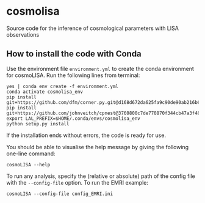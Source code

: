 # cosmolisa
Source code for the inference of cosmological parameters with LISA observations

## How to install the code with Conda

Use the environment file `environment.yml` to create the conda environment for cosmoLISA.
Run the following lines from terminal:

```
yes | conda env create -f environment.yml
conda activate cosmolisa_env
pip install git+https://github.com/dfm/corner.py.git@d168d672da625fa9c90de90ab216b65855b2d524
pip install git+https://github.com/johnveitch/cpnest@3760800c7de770870f344cb47a3f488da2f25d86
export LAL_PREFIX=$HOME/.conda/envs/cosmolisa_env
python setup.py install
```

If the installation ends without errors, the code is ready for use. 

You should be able to visualise the help message by giving the following one-line command:

```
cosmoLISA --help
```

To run any analysis, specify the (relative or absolute) path of the config file with the `--config-file` option.
To run the EMRI example:

```
cosmoLISA --config-file config_EMRI.ini
```
